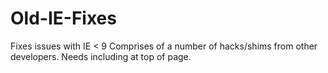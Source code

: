 # Old-IE-Fixes
Fixes issues with IE &lt; 9
Comprises of a number of hacks/shims from other developers.
Needs including at top of page.
